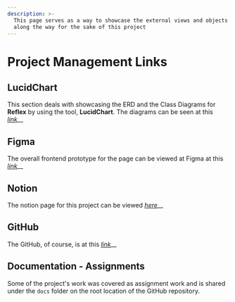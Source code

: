 ```yaml
---
description: >-
  This page serves as a way to showcase the external views and objects created
  along the way for the sake of this project
---
```


# Project Management Links

## LucidChart

This section deals with showcasing the ERD and the Class Diagrams for **Reflex** by using the tool, **LucidChart**. The diagrams can be seen at this [_link_](https://lucid.app/lucidchart/invitations/accept/inv_3e5c74b1-ccb3-4715-b2f7-40caaf485f86?viewport_loc=-576%2C-130%2C3328%2C1688%2C0_0)\_\_

## Figma

The overall frontend prototype for the page can be viewed at Figma at this [_link_](https://www.figma.com/file/PKzIocgkOTkDdy2mtKyk9c/Reflex?node-id=0%3A1)\_\_

## Notion

The notion page for this project can be viewed [_here_](https://www.notion.so/Reflex-bfe33ff4e9984072aeac514fe6d6bb30)\_\_

## GitHub

The GitHub, of course, is at this [_link_](https://github.com/Rubix982/Reflex)\_\_

## Documentation - Assignments

Some of the project's work was covered as assignment work and is shared under the `docs` folder on the root location of the GitHub repository.





